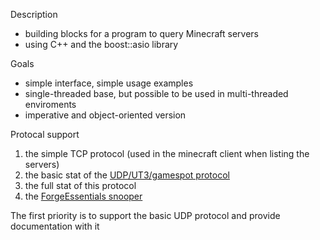 Description

- building blocks for a program to query Minecraft servers
- using C++ and the boost::asio library



Goals

- simple interface, simple usage examples
- single-threaded base, but possible to be used in multi-threaded enviroments
- imperative and object-oriented version



Protocal support

1. the simple TCP protocol (used in the minecraft client when listing the servers) 
2. the basic stat of the [UDP/UT3/gamespot protocol](http://wiki.vg/Query)
3. the full stat of this protocol
4. the [ForgeEssentials snooper](http://github.com/ForgeEssentials/ForgeEssentialsMain/wiki/Snooper-Info)


The first priority is to support the basic UDP protocol and provide documentation with it
